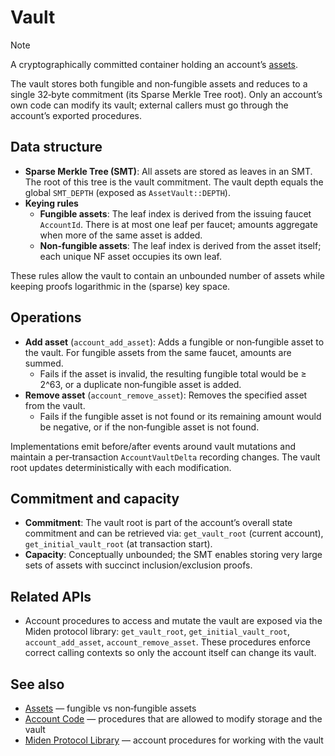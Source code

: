 # Vault

> [!Note]
> A cryptographically committed container holding an account’s [assets](../asset.md).

The vault stores both fungible and non‑fungible assets and reduces to a single 32‑byte commitment (its Sparse Merkle Tree root). Only an account’s own code can modify its vault; external callers must go through the account’s exported procedures.

## Data structure

- **Sparse Merkle Tree (SMT)**: All assets are stored as leaves in an SMT. The root of this tree is the vault commitment. The vault depth equals the global `SMT_DEPTH` (exposed as `AssetVault::DEPTH`).
- **Keying rules**
  - **Fungible assets**: The leaf index is derived from the issuing faucet `AccountId`. There is at most one leaf per faucet; amounts aggregate when more of the same asset is added.
  - **Non‑fungible assets**: The leaf index is derived from the asset itself; each unique NF asset occupies its own leaf.

These rules allow the vault to contain an unbounded number of assets while keeping proofs logarithmic in the (sparse) key space.

## Operations

- **Add asset** (`account_add_asset`): Adds a fungible or non‑fungible asset to the vault. For fungible assets from the same faucet, amounts are summed.
  - Fails if the asset is invalid, the resulting fungible total would be ≥ 2^63, or a duplicate non‑fungible asset is added.
- **Remove asset** (`account_remove_asset`): Removes the specified asset from the vault.
  - Fails if the fungible asset is not found or its remaining amount would be negative, or if the non‑fungible asset is not found.

Implementations emit before/after events around vault mutations and maintain a per‑transaction `AccountVaultDelta` recording changes. The vault root updates deterministically with each modification.

## Commitment and capacity

- **Commitment**: The vault root is part of the account’s overall state commitment and can be retrieved via: `get_vault_root` (current account), `get_initial_vault_root` (at transaction start).
- **Capacity**: Conceptually unbounded; the SMT enables storing very large sets of assets with succinct inclusion/exclusion proofs.

## Related APIs

- Account procedures to access and mutate the vault are exposed via the Miden protocol library: `get_vault_root`, `get_initial_vault_root`, `account_add_asset`, `account_remove_asset`. These procedures enforce correct calling contexts so only the account itself can change its vault.

## See also

- [Assets](../asset.md) — fungible vs non‑fungible assets
- [Account Code](./code.md) — procedures that are allowed to modify storage and the vault
- [Miden Protocol Library](../protocol_library.md) — account procedures for working with the vault


